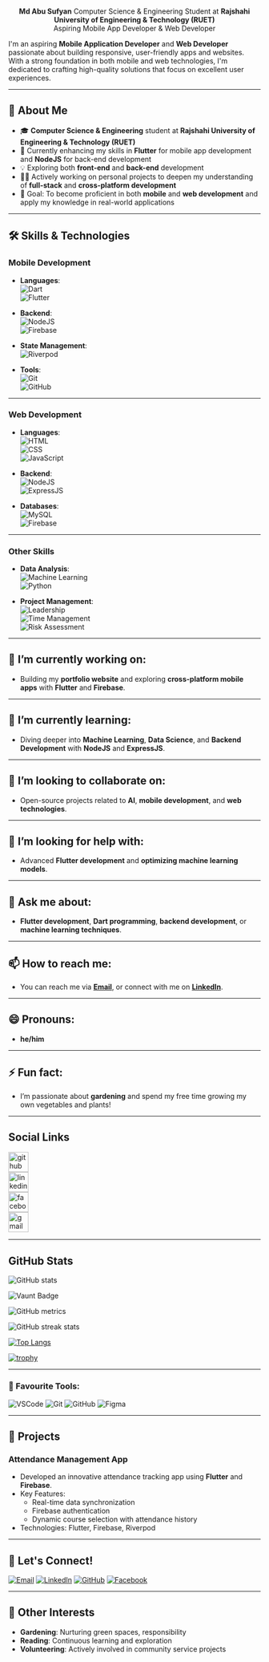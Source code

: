 <p align="center"> 
  <br>
  <b>Md Abu Sufyan</b>  
  Computer Science & Engineering Student at  
  <b>Rajshahi University of Engineering & Technology (RUET)</b>
  <br>
  Aspiring Mobile App Developer & Web Developer
</p>

I'm an aspiring **Mobile Application Developer** and **Web Developer** passionate about building responsive, user-friendly apps and websites. With a strong foundation in both mobile and web technologies, I'm dedicated to crafting high-quality solutions that focus on excellent user experiences.

---

## 🚀 **About Me**

- 🎓 **Computer Science & Engineering** student at **Rajshahi University of Engineering & Technology (RUET)**  
- 🌱 Currently enhancing my skills in **Flutter** for mobile app development and **NodeJS** for back-end development  
- 💡 Exploring both **front-end** and **back-end** development  
- 👨‍💻 Actively working on personal projects to deepen my understanding of **full-stack** and **cross-platform development**  
- 🎯 Goal: To become proficient in both **mobile** and **web development** and apply my knowledge in real-world applications  

---

## 🛠️ Skills & Technologies

### **Mobile Development**  
- **Languages**:  
  <img src="https://img.shields.io/badge/Dart-0175C2?style=flat&logo=dart&logoWidth=40" alt="Dart"/>  
  <img src="https://img.shields.io/badge/Flutter-02569B?style=flat&logo=flutter&logoWidth=40" alt="Flutter"/>

- **Backend**:  
  <img src="https://img.shields.io/badge/Node.js-339933?style=flat&logo=node.js&logoWidth=40" alt="NodeJS"/>  
  <img src="https://img.shields.io/badge/Firebase-FFCB2F?style=flat&logo=firebase&logoWidth=40" alt="Firebase"/>

- **State Management**:  
  <img src="https://img.shields.io/badge/Riverpod-7A8A7A?style=flat&logo=flutter&logoWidth=40" alt="Riverpod"/>

- **Tools**:  
  <img src="https://img.shields.io/badge/Git-F05032?style=flat&logo=git&logoWidth=40" alt="Git"/>  
  <img src="https://img.shields.io/badge/GitHub-181717?style=flat&logo=github&logoWidth=40" alt="GitHub"/>

---

### **Web Development**  
- **Languages**:  
  <img src="https://img.shields.io/badge/HTML-E34F26?style=flat&logo=html5&logoWidth=40" alt="HTML"/>  
  <img src="https://img.shields.io/badge/CSS-1572B6?style=flat&logo=css3&logoWidth=40" alt="CSS"/>  
  <img src="https://img.shields.io/badge/JavaScript-F7DF1E?style=flat&logo=javascript&logoWidth=40" alt="JavaScript"/>

- **Backend**:  
  <img src="https://img.shields.io/badge/Node.js-339933?style=flat&logo=node.js&logoWidth=40" alt="NodeJS"/>  
  <img src="https://img.shields.io/badge/Express.js-000000?style=flat&logo=express&logoWidth=40" alt="ExpressJS"/>

- **Databases**:  
  <img src="https://img.shields.io/badge/MySQL-4479A1?style=flat&logo=mysql&logoWidth=40" alt="MySQL"/>  
  <img src="https://img.shields.io/badge/Firebase-FFCB2F?style=flat&logo=firebase&logoWidth=40" alt="Firebase"/>

---

### **Other Skills**  
- **Data Analysis**:  
  <img src="https://img.shields.io/badge/Machine%20Learning-FF6F00?style=flat&logo=python&logoWidth=40" alt="Machine Learning"/>  
  <img src="https://img.shields.io/badge/Python-3776AB?style=flat&logo=python&logoWidth=40" alt="Python"/>

- **Project Management**:  
  <img src="https://img.shields.io/badge/Leadership-FFD700?style=flat&logo=linkedin&logoWidth=40" alt="Leadership"/>  
  <img src="https://img.shields.io/badge/Time%20Management-FF6347?style=flat&logo=googlecalendar&logoWidth=40" alt="Time Management"/>  
  <img src="https://img.shields.io/badge/Risk%20Assessment-8A2BE2?style=flat&logo=shield&logoWidth=40" alt="Risk Assessment"/>


---

## 🔭 **I’m currently working on:**

- Building my **portfolio website** and exploring **cross-platform mobile apps** with **Flutter** and **Firebase**. 

---

## 🌱 **I’m currently learning:**

- Diving deeper into **Machine Learning**, **Data Science**, and **Backend Development** with **NodeJS** and **ExpressJS**. 

---

## 👯 **I’m looking to collaborate on:**

- Open-source projects related to **AI**, **mobile development**, and **web technologies**. 

---

## 🤔 **I’m looking for help with:**

- Advanced **Flutter development** and **optimizing machine learning models**. 

---

## 💬 **Ask me about:**

- **Flutter development**, **Dart programming**, **backend development**, or **machine learning techniques**. 

---

## 📫 **How to reach me:**

- You can reach me via **[Email](mailto:abusufyan.cse20@gmail.com)**, or connect with me on **[LinkedIn](https://www.linkedin.com/in/md-abu-sufyan)**. 

---

## 😄 **Pronouns:** 

- **he/him** 

---

## ⚡ **Fun fact:**

- I’m passionate about **gardening** and spend my free time growing my own vegetables and plants!  

---

## Social Links

[<img src='https://cdn.jsdelivr.net/npm/simple-icons@3.0.1/icons/github.svg' alt='github' height='40'>](https://github.com/sufyan-github)  
[<img src='https://cdn.jsdelivr.net/npm/simple-icons@3.0.1/icons/linkedin.svg' alt='linkedin' height='40'>](https://www.linkedin.com/in/md-abu-sufyan-2a14b91a6/)  
[<img src='https://cdn.jsdelivr.net/npm/simple-icons@3.0.1/icons/facebook.svg' alt='facebook' height='40'>](https://www.facebook.com/AbuSufyan.RUET)  
[<img src='https://cdn.jsdelivr.net/npm/simple-icons@3.0.1/icons/gmail.svg' alt='gmail' height='40'>](mailto:abusufyan.cse20@gmail.com)  

---

## GitHub Stats

![GitHub stats](https://github-readme-stats.vercel.app/api?username=sufyan-github&show_icons=true&count_private=true)  

![Vaunt Badge](https://api.vaunt.dev/v1/github/entities/sufyan-github/contributions?format=svg&private=true)  

![GitHub metrics](https://metrics.lecoq.io/sufyan-github)  

![GitHub streak stats](https://streak-stats.demolab.com/?user=sufyan-github)  

[![Top Langs](https://github-readme-stats.vercel.app/api/top-langs/?username=sufyan-github)](https://github.com/anuraghazra/github-readme-stats)

[![trophy](https://github-profile-trophy.vercel.app/?username=sufyan-github)](https://github.com/ryo-ma/github-profile-trophy)

---

### 🔧 Favourite Tools:
![VSCode](https://img.shields.io/badge/VSCode-007ACC?style=flat&logo=visual-studio-code&logoWidth=40)
![Git](https://img.shields.io/badge/Git-F05032?style=flat&logo=git&logoWidth=40)
![GitHub](https://img.shields.io/badge/GitHub-181717?style=flat&logo=github&logoWidth=40)
![Figma](https://img.shields.io/badge/Figma-F24E1E?style=flat&logo=figma&logoWidth=40)

---
## 🔗 **Projects**

### **Attendance Management App**  
- Developed an innovative attendance tracking app using **Flutter** and **Firebase**.  
- Key Features:
  - Real-time data synchronization
  - Firebase authentication
  - Dynamic course selection with attendance history  
- Technologies: Flutter, Firebase, Riverpod  

---

## 💬 **Let's Connect!**

[![Email](https://img.shields.io/badge/Email-abusufyan.cse20@gmail.com-blue?style=flat&logo=gmail)](mailto:abusufyan.cse20@gmail.com)  [![LinkedIn](https://img.shields.io/badge/LinkedIn-Md_Abu_Sufyan-blue?style=flat&logo=linkedin)](https://www.linkedin.com/in/md-abu-sufyan-2a14b91a6/)  [![GitHub](https://img.shields.io/badge/GitHub-sufyan--github-black?style=flat&logo=github)](https://github.com/sufyan-github)  [![Facebook](https://img.shields.io/badge/Facebook-Md_Abu_Sufyan-1877F2?style=flat&logo=facebook)](https://www.facebook.com/AbuSufyan.RUET)


---

## 🎯 **Other Interests**

- **Gardening**: Nurturing green spaces, responsibility  
- **Reading**: Continuous learning and exploration  
- **Volunteering**: Actively involved in community service projects  
